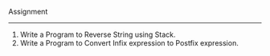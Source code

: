 Assignment
______________________
1. Write a Program to Reverse String using Stack.
2. Write a Program to Convert Infix expression to Postfix expression.